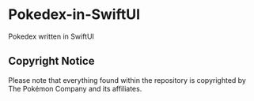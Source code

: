 # Pokedex-in-SwiftUI
Pokedex written in SwiftUI

## Copyright Notice
Please note that everything found within the repository is copyrighted by The Pokémon Company and its affiliates.
